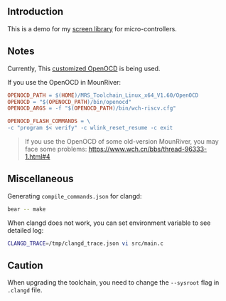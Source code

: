 ## Introduction

This is a demo for my [screen library](https://github.com/wallacegibbon/screen-library-mcu) for micro-controllers.


## Notes

Currently, This [customized OpenOCD](https://github.com/karlp/openocd-hacks) is being used.

If you use the OpenOCD in MounRiver:

```makefile
OPENOCD_PATH = $(HOME)/MRS_Toolchain_Linux_x64_V1.60/OpenOCD
OPENOCD = "$(OPENOCD_PATH)/bin/openocd"
OPENOCD_ARGS = -f "$(OPENOCD_PATH)/bin/wch-riscv.cfg"

OPENOCD_FLASH_COMMANDS = \
-c "program $< verify" -c wlink_reset_resume -c exit
```

> If you use the OpenOCD of some old-version MounRiver, you may face
> some problems: <https://www.wch.cn/bbs/thread-96333-1.html#4>


## Miscellaneous

Generating `compile_commands.json` for clangd:

```sh
bear -- make
```

When clangd does not work, you can set environment variable to see detailed log:

```sh
CLANGD_TRACE=/tmp/clangd_trace.json vi src/main.c
```

## Caution

When upgrading the toolchain, you need to change the `--sysroot` flag in `.clangd` file.


